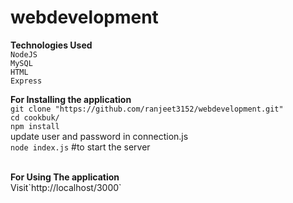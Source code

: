 # webdevelopment
<b>Technologies Used</br></b>
`NodeJS`</br>
`MySQL`</br>
`HTML`</br>
`Express`</br>

<b>For Installing the application</br></b>
`git clone "https://github.com/ranjeet3152/webdevelopment.git"`</br>
`cd cookbuk/`</br>
`npm install`</br>
 update user and password in connection.js</br>
`node index.js` #to start the server</br>

</br>
<b>For Using The application</br></b>
Visit`http://localhost/3000`
